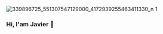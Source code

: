 ![339896725_551307547129000_4172939255463411330_n 1](https://user-images.githubusercontent.com/115583767/230480763-c3a0d83e-261c-4598-a438-93280caa8078.png)
### Hi, I'am Javier 👋




<!--
**JavierParedesVelasquez/JavierParedesVelasquez** is a ✨ _special_ ✨ repository because its `README.md` (this file) appears on your GitHub profile.

Here are some ideas to get you started:

- 🔭 I’m currently working on ...
- 🌱 I’m currently learning ...
- 👯 I’m looking to collaborate on ...
- 🤔 I’m looking for help with ...
- 💬 Ask me about ...
- 📫 How to reach me: ...
- 😄 Pronouns: ...
- ⚡ Fun fact: ...
-->
